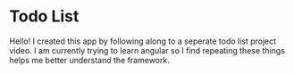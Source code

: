 # Todo List

Hello! I created this app by following along to a seperate todo list project video. I am currently trying to learn angular so I find repeating these things helps me better understand the framework.

